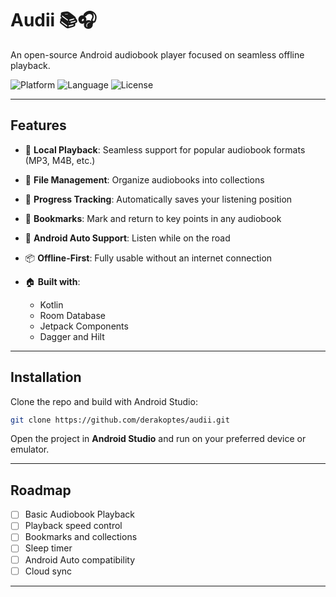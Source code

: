 # Audii 📚🎧

An open-source Android audiobook player focused on seamless offline playback.

![Platform](https://img.shields.io/badge/platform-Android-green)
![Language](https://img.shields.io/badge/language-Kotlin-blue)
![License](https://img.shields.io/badge/license-MIT-lightgrey)

---

## Features

* 🎵 **Local Playback**: Seamless support for popular audiobook formats (MP3, M4B, etc.)
* 📁 **File Management**: Organize audiobooks into collections
* 📌 **Progress Tracking**: Automatically saves your listening position
* 🔖 **Bookmarks**: Mark and return to key points in any audiobook
* 🚗 **Android Auto Support**: Listen while on the road
* 📦 **Offline-First**: Fully usable without an internet connection
* 🏠 **Built with**:

  * Kotlin
  * Room Database
  * Jetpack Components
  * Dagger and Hilt

---

## Installation

Clone the repo and build with Android Studio:

```bash
git clone https://github.com/derakoptes/audii.git
```

Open the project in **Android Studio** and run on your preferred device or emulator.

---

## Roadmap
* [ ] Basic Audiobook Playback
* [ ] Playback speed control
* [ ] Bookmarks and collections
* [ ] Sleep timer
* [ ] Android Auto compatibility
* [ ] Cloud sync
---
